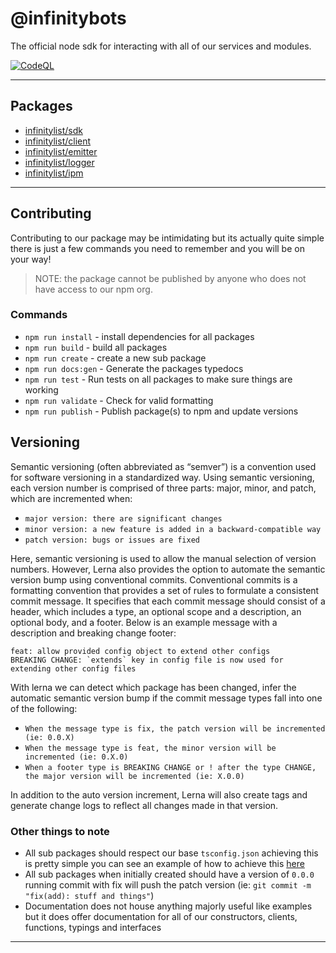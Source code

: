 # @infinitybots
The official node sdk for interacting with all of our services and modules.

[![CodeQL](https://github.com/InfinityBotList/node-sdk/actions/workflows/codeql.yml/badge.svg)](https://github.com/InfinityBotList/node-sdk/actions/workflows/codeql.yml)

---

## Packages
- [infinitylist/sdk](./packages/sdk/README.md)
- [infinitylist/client](./packages/client/README.md)
- [infinitylist/emitter](./packages/emitter/README.md)
- [infinitylist/logger](./packages/logger/README.md)
- [infinitylist/ipm](./packages/ipm/README.md)

---

## Contributing
Contributing to our package may be intimidating but its actually quite simple
there is just a few commands you need to remember and you will be on your way!

> NOTE: the package cannot be published by anyone who does not have access to our npm org.

### Commands
- `npm run install` - install dependencies for all packages
- `npm run build` - build all packages
-  `npm run create` - create a new sub package
- `npm run docs:gen` - Generate the packages typedocs
- `npm run test` - Run tests on all packages to make sure things are working
- `npm run validate` - Check for valid formatting
- `npm run publish` - Publish package(s) to npm and update versions

## Versioning
Semantic versioning (often abbreviated as “semver”) is a convention used for software versioning in a standardized way. Using semantic versioning, each version number is comprised of three parts: major, minor, and patch, which are incremented when:
- `major version: there are significant changes`
- `minor version: a new feature is added in a backward-compatible way`
- `patch version: bugs or issues are fixed`

Here, semantic versioning is used to allow the manual selection of version numbers. However, Lerna also provides the option to automate the semantic version bump using conventional commits. Conventional commits is a formatting convention that provides a set of rules to formulate a consistent commit message. It specifies that each commit message should consist of a header, which includes a type, an optional scope and a description, an optional body, and a footer. Below is an example message with a description and breaking change footer:

```shell
feat: allow provided config object to extend other configs
BREAKING CHANGE: `extends` key in config file is now used for extending other config files
```

With lerna we can detect which package has been changed, infer the automatic semantic version bump if the commit message types fall into one of the following:
- `When the message type is fix, the patch version will be incremented (ie: 0.0.X)`
- `When the message type is feat, the minor version will be incremented (ie: 0.X.0)`
- `When a footer type is BREAKING CHANGE or ! after the type CHANGE, the major version will be incremented (ie: X.0.0)`

In addition to the auto version increment, Lerna will also create tags and generate change logs to reflect all changes made in that version.

### Other things to note
- All sub packages should respect our base `tsconfig.json` achieving this is pretty simple you can see an example of how to achieve this [here](./packages/client/tsconfig.json)
- All sub packages when initially created should have a version of `0.0.0` running commit with fix will push the patch version (ie: `git commit -m "fix(add): stuff and things"`)
- Documentation does not house anything majorly useful like examples but it does offer documentation for all of our constructors, clients, functions, typings and interfaces

---